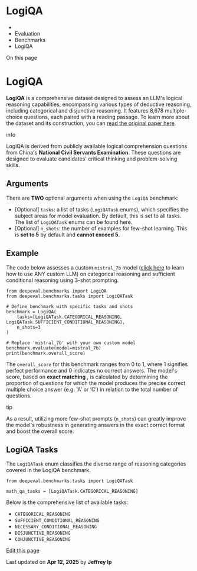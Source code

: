 # LogiQA

  * [](/)
  * Evaluation
  * Benchmarks
  * LogiQA

On this page

# LogiQA

**LogiQA** is a comprehensive dataset designed to assess an LLM's logical reasoning capabilities, encompassing various types of deductive reasoning, including categorical and disjunctive reasoning. It features 8,678 multiple-choice questions, each paired with a reading passage. To learn more about the dataset and its construction, you can [read the original paper here](https://arxiv.org/pdf/2007.08124).

info

LogiQA is derived from publicly available logical comprehension questions from China's **National Civil Servants Examination**. These questions are designed to evaluate candidates' critical thinking and problem-solving skills.

## Arguments​

There are **TWO** optional arguments when using the `LogiQA` benchmark:

  * [Optional] `tasks`: a list of tasks (`LogiQATask` enums), which specifies the subject areas for model evaluation. By default, this is set to all tasks. The list of `LogiQATask` enums can be found here.
  * [Optional] `n_shots`: the number of examples for few-shot learning. This is **set to 5** by default and **cannot exceed 5**.

## Example​

The code below assesses a custom `mistral_7b` model ([click here](/guides/guides-using-custom-llms) to learn how to use ANY custom LLM) on categorical reasoning and sufficient conditional reasoning using 3-shot prompting.
    
    
    from deepeval.benchmarks import LogiQA  
    from deepeval.benchmarks.tasks import LogiQATask  
      
    # Define benchmark with specific tasks and shots  
    benchmark = LogiQA(  
        tasks=[LogiQATask.CATEGORICAL_REASONING, LogiQATask.SUFFICIENT_CONDITIONAL_REASONING],  
        n_shots=3  
    )  
      
    # Replace 'mistral_7b' with your own custom model  
    benchmark.evaluate(model=mistral_7b)  
    print(benchmark.overall_score)  
    

The `overall_score` for this benchmark ranges from 0 to 1, where 1 signifies perfect performance and 0 indicates no correct answers. The model's score, based on **exact matching** , is calculated by determining the proportion of questions for which the model produces the precise correct multiple choice answer (e.g. 'A' or ‘C’) in relation to the total number of questions.

tip

As a result, utilizing more few-shot prompts (`n_shots`) can greatly improve the model's robustness in generating answers in the exact correct format and boost the overall score.

## LogiQA Tasks​

The `LogiQATask` enum classifies the diverse range of reasoning categories covered in the LogiQA benchmark.
    
    
    from deepeval.benchmarks.tasks import LogiQATask  
      
    math_qa_tasks = [LogiQATask.CATEGORICAL_REASONING]  
    

Below is the comprehensive list of available tasks:

  * `CATEGORICAL_REASONING`
  * `SUFFICIENT_CONDITIONAL_REASONING`
  * `NECESSARY_CONDITIONAL_REASONING`
  * `DISJUNCTIVE_REASONING`
  * `CONJUNCTIVE_REASONING`

[Edit this page](https://github.com/confident-ai/deepeval/edit/main/docs/docs/benchmarks-logi-qa.mdx)

Last updated on **Apr 12, 2025** by **Jeffrey Ip**
